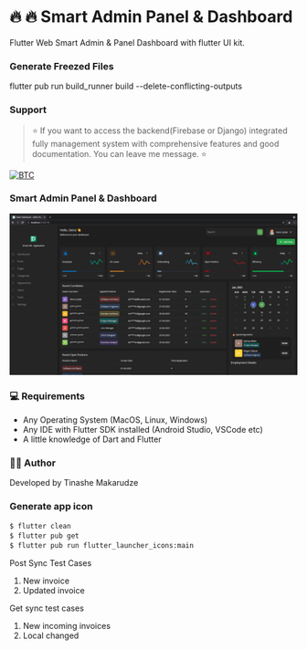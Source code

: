 # 🔥 🔥 Smart Admin Panel & Dashboard 

Flutter Web Smart Admin & Panel Dashboard with flutter UI kit.


### Generate Freezed Files
flutter pub run build_runner build --delete-conflicting-outputs


### Support 

> ⭐️ If you want to access the backend(Firebase or Django) integrated fully management system with comprehensive features and good documentation. You can leave me message. ⭐️


[![BTC](https://img.shields.io/badge/BTC-33FY83UU8o5q8qogNzFY2CegPn6PzRCsJA-f5f5f5?logo=bitcoin)](https://blockchain.com/btc/address/33FY83UU8o5q8qogNzFY2CegPn6PzRCsJA)


### Smart Admin Panel & Dashboard


![alt text](/screenshots/deniz-codes-sc.png)


### 💻 Requirements

- Any Operating System (MacOS, Linux, Windows)
- Any IDE with Flutter SDK installed (Android Studio, VSCode etc)
- A little knowledge of Dart and Flutter


### 👨‍💻 Author

Developed by Tinashe Makarudze


### Generate app icon
```bash
$ flutter clean
$ flutter pub get
$ flutter pub run flutter_launcher_icons:main
```


Post Sync Test Cases
1. New invoice
2. Updated invoice

Get sync test cases
1. New incoming invoices
2. Local changed